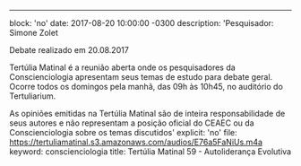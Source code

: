 ---
block: 'no'
date: 2017-08-20 10:00:00 -0300
description: 'Pesquisador: Simone Zolet

  Debate realizado em 20.08.2017


  Tertúlia Matinal é a reunião aberta onde os pesquisadores da Conscienciologia apresentam
  seus temas de estudo para debate geral. Ocorre todos os domingos pela manhã, das
  09h às 10h45, no auditório do Tertuliarium.


  As opiniões emitidas na Tertúlia Matinal são de inteira responsabilidade de seus
  autores e não representam a posição oficial do CEAEC ou da Conscienciologia sobre
  os temas discutidos'
explicit: 'no'
file: https://tertuliamatinal.s3.amazonaws.com/audios/E76a5FaNiUs.m4a
keyword: conscienciologia
title: Tertúlia Matinal 59 - Autoliderança Evolutiva
